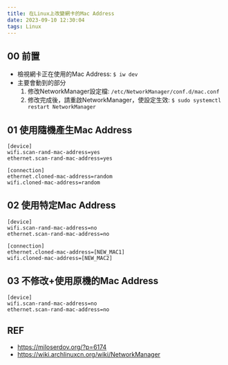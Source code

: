 ```yaml
---
title: 在Linux上改變網卡的Mac Address
date: 2023-09-10 12:30:04
tags: Linux
---
```


## 00 前置
- 檢視網卡正在使用的Mac Address: `$ iw dev`
- 主要會動到的部分
  1. 修改NetworkManager設定檔: `/etc/NetworkManager/conf.d/mac.conf`
  2. 修改完成後，請重啟NetworkManager，使設定生效: `$ sudo systemctl restart NetworkManager`

## 01 使用隨機產生Mac Address

```shell=
[device]
wifi.scan-rand-mac-address=yes
ethernet.scan-rand-mac-address=yes

[connection]
ethernet.cloned-mac-address=random
wifi.cloned-mac-address=random 
```

## 02 使用特定Mac Address
```shell=
[device]
wifi.scan-rand-mac-address=no
ethernet.scan-rand-mac-address=no

[connection]
ethernet.cloned-mac-address=[NEW_MAC1]
wifi.cloned-mac-address=[NEW_MAC2]
```

## 03 不修改+使用原機的Mac Address
```shell=
[device]
wifi.scan-rand-mac-address=no
ethernet.scan-rand-mac-address=no
```

## REF
- https://miloserdov.org/?p=6174
- https://wiki.archlinuxcn.org/wiki/NetworkManager
